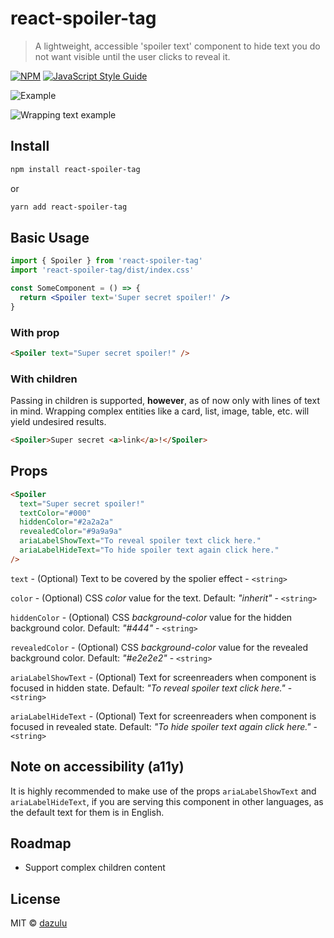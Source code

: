 # react-spoiler-tag

> A lightweight, accessible 'spoiler text' component to hide text you do not want visible until the user clicks to reveal it.

[![NPM](https://img.shields.io/npm/v/react-spoiler-tag.svg)](https://www.npmjs.com/package/react-spoiler-tag) [![JavaScript Style Guide](https://img.shields.io/badge/code_style-standard-brightgreen.svg)](https://standardjs.com)

![Example](https://assets.codepen.io/62105/spoiler-example_1.gif?format=auto)

![Wrapping text example](https://assets.codepen.io/62105/spoiler-wraps_1.gif?format=auto)

## Install

```bash
npm install react-spoiler-tag
```

or

```bash
yarn add react-spoiler-tag
```

## Basic Usage

```jsx
import { Spoiler } from 'react-spoiler-tag'
import 'react-spoiler-tag/dist/index.css'

const SomeComponent = () => {
  return <Spoiler text='Super secret spoiler!' />
}
```

### With prop

```html
<Spoiler text="Super secret spoiler!" />
```

### With children

Passing in children is supported, **however**, as of now only with lines of text in mind. Wrapping complex entities like a card, list, image, table, etc. will yield undesired results.

```html
<Spoiler>Super secret <a>link</a>!</Spoiler>
```

## Props

```html
<Spoiler
  text="Super secret spoiler!"
  textColor="#000"
  hiddenColor="#2a2a2a"
  revealedColor="#9a9a9a"
  ariaLabelShowText="To reveal spoiler text click here."
  ariaLabelHideText="To hide spoiler text again click here."
/>
```

`text` - (Optional) Text to be covered by the spolier effect - `<string>`

`color` - (Optional) CSS _color_ value for the text. Default: _"inherit"_ - `<string>`

`hiddenColor` - (Optional) CSS _background-color_ value for the hidden background color. Default: _"#444"_ - `<string>`

`revealedColor` - (Optional) CSS _background-color_ value for the revealed background color. Default: _"#e2e2e2"_ - `<string>`

`ariaLabelShowText` - (Optional) Text for screenreaders when component is focused in hidden state. Default: _"To reveal spoiler text click here."_ - `<string>`

`ariaLabelHideText` - (Optional) Text for screenreaders when component is focused in revealed state. Default: _"To hide spoiler text again click here."_ - `<string>`

## Note on accessibility (a11y)

It is highly recommended to make use of the props `ariaLabelShowText` and `ariaLabelHideText`, if you are serving this component in other languages, as the default text for them is in English.

## Roadmap

- Support complex children content

## License

MIT © [dazulu](https://github.com/dazulu)
